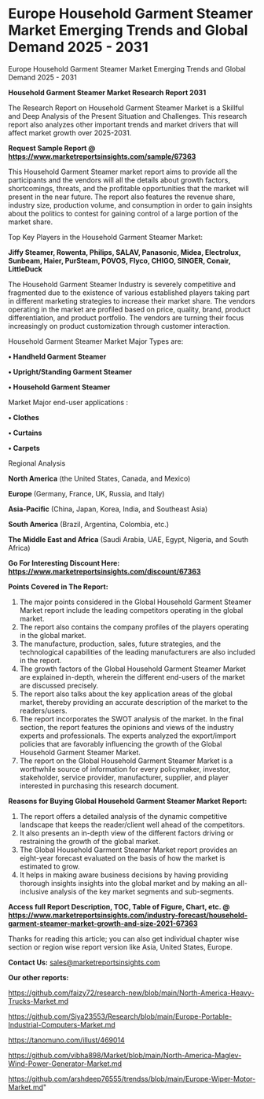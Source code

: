 # Europe Household Garment Steamer Market Emerging Trends and Global Demand 2025 - 2031
Europe Household Garment Steamer Market Emerging Trends and Global Demand 2025 - 2031

<strong>Household Garment Steamer Market Research Report 2031</strong>

The Research Report on Household Garment Steamer Market is a Skillful and Deep Analysis of the Present Situation and Challenges. This research report also analyzes other important trends and market drivers that will affect market growth over 2025-2031.

<strong>Request Sample Report @ <a href=https://www.marketreportsinsights.com/sample/67363>https://www.marketreportsinsights.com/sample/67363</a></strong>

This Household Garment Steamer market report aims to provide all the participants and the vendors will all the details about growth factors, shortcomings, threats, and the profitable opportunities that the market will present in the near future. The report also features the revenue share, industry size, production volume, and consumption in order to gain insights about the politics to contest for gaining control of a large portion of the market share.

Top Key Players in the Household Garment Steamer Market:

<strong>Jiffy Steamer, Rowenta, Philips, SALAV, Panasonic, Midea, Electrolux, Sunbeam, Haier, PurSteam, POVOS, Flyco, CHIGO, SINGER, Conair, LittleDuck</strong>

The Household Garment Steamer Industry is severely competitive and fragmented due to the existence of various established players taking part in different marketing strategies to increase their market share. The vendors operating in the market are profiled based on price, quality, brand, product differentiation, and product portfolio. The vendors are turning their focus increasingly on product customization through customer interaction.

Household Garment Steamer Market Major Types are:

<strong>• Handheld Garment Steamer

• Upright/Standing Garment Steamer

• Household Garment Steamer</strong>

Market Major end-user applications :

<strong>• Clothes

• Curtains

• Carpets</strong>

Regional Analysis

</u><strong><b>North America</b></strong> (the United States, Canada, and Mexico)

<strong><b>Europe </b></strong>(Germany, France, UK, Russia, and Italy)

<strong><b>Asia-Pacific</b></strong> (China, Japan, Korea, India, and Southeast Asia)

<strong><b>South America</b></strong> (Brazil, Argentina, Colombia, etc.)

<strong><b>The Middle East and Africa</b></strong> (Saudi Arabia, UAE, Egypt, Nigeria, and South Africa)

<strong>Go For Interesting Discount Here: <a href=https://www.marketreportsinsights.com/discount/67363>https://www.marketreportsinsights.com/discount/67363</a></strong>

<strong>Points Covered in The Report:</strong>
<ol>
  <li>The major points considered in the Global Household Garment Steamer Market report include the leading competitors operating in the global market.</li>
  <li>The report also contains the company profiles of the players operating in the global market.</li>
  <li>The manufacture, production, sales, future strategies, and the technological capabilities of the leading manufacturers are also included in the report.</li>
  <li>The growth factors of the Global Household Garment Steamer Market are explained in-depth, wherein the different end-users of the market are discussed precisely.</li>
  <li>The report also talks about the key application areas of the global market, thereby providing an accurate description of the market to the readers/users.</li>
  <li>The report incorporates the SWOT analysis of the market. In the final section, the report features the opinions and views of the industry experts and professionals. The experts analyzed the export/import policies that are favorably influencing the growth of the Global Household Garment Steamer Market.</li>
  <li>The report on the Global Household Garment Steamer Market is a worthwhile source of information for every policymaker, investor, stakeholder, service provider, manufacturer, supplier, and player interested in purchasing this research document.</li>
</ol>
<strong>Reasons for Buying Global Household Garment Steamer Market Report:</strong>

<ol>
  <li>The report offers a detailed analysis of the dynamic competitive landscape that keeps the reader/client well ahead of the competitors.</li>
  <li>It also presents an in-depth view of the different factors driving or restraining the growth of the global market.</li>
  <li>The Global Household Garment Steamer Market report provides an eight-year forecast evaluated on the basis of how the market is estimated to grow.</li>
  <li>It helps in making aware business decisions by having providing thorough insights insights into the global market and by making an all-inclusive analysis of the key market segments and sub-segments.</li>
</ol>
<strong>Access full Report Description, TOC, Table of Figure, Chart, etc. @ <a href=https://www.marketreportsinsights.com/industry-forecast/household-garment-steamer-market-growth-and-size-2021-67363>https://www.marketreportsinsights.com/industry-forecast/household-garment-steamer-market-growth-and-size-2021-67363</a></strong>


Thanks for reading this article; you can also get individual chapter wise section or region wise report version like Asia, United States, Europe.

<strong>Contact Us:</strong>
sales@marketreportsinsights.com

<strong>Our other reports:</strong>

<a href=https://github.com/faizy72/research-new/blob/main/North-America-Heavy-Trucks-Market.md>https://github.com/faizy72/research-new/blob/main/North-America-Heavy-Trucks-Market.md</a>

<a href=https://github.com/Siya23553/Research/blob/main/Europe-Portable-Industrial-Computers-Market.md>https://github.com/Siya23553/Research/blob/main/Europe-Portable-Industrial-Computers-Market.md</a>

<a href=https://tanomuno.com/illust/469014>https://tanomuno.com/illust/469014</a>

<a href=https://github.com/vibha898/Market/blob/main/North-America-Maglev-Wind-Power-Generator-Market.md>https://github.com/vibha898/Market/blob/main/North-America-Maglev-Wind-Power-Generator-Market.md</a>

<a href=https://github.com/arshdeep76555/trendss/blob/main/Europe-Wiper-Motor-Market.md>https://github.com/arshdeep76555/trendss/blob/main/Europe-Wiper-Motor-Market.md</a>"
